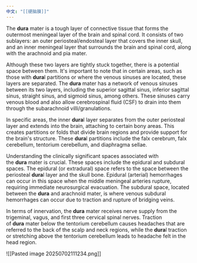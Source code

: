 ```yaml
---
中文: "[[硬脑膜]]"
---
```

The **dura** mater is a tough layer of connective tissue that forms the outermost meningeal layer of the brain and spinal cord. It consists of two sublayers: an outer periosteal/endosteal layer that covers the inner skull, and an inner meningeal layer that surrounds the brain and spinal cord, along with the arachnoid and pia mater.

Although these two layers are tightly stuck together, there is a potential space between them. It's important to note that in certain areas, such as those with **dura**l partitions or where the venous sinuses are located, these layers are separated. The **dura** mater has a network of venous sinuses between its two layers, including the superior sagittal sinus, inferior sagittal sinus, straight sinus, and sigmoid sinus, among others. These sinuses carry venous blood and also allow cerebrospinal fluid (CSF) to drain into them through the subarachnoid villi/granulations.

In specific areas, the inner **dura**l layer separates from the outer periosteal layer and extends into the brain, attaching to certain bony areas. This creates partitions or folds that divide brain regions and provide support for the brain's structure. These **dura**l partitions include the falx cerebrum, falx cerebellum, tentorium cerebellum, and diaphragma sellae.

Understanding the clinically significant spaces associated with the **dura** mater is crucial. These spaces include the epidural and subdural spaces. The epidural (or extradural) space refers to the space between the periosteal **dura**l layer and the skull bone. Epidural (arterial) hemorrhages can occur in this space when the middle meningeal arteries rupture, requiring immediate neurosurgical evacuation. The subdural space, located between the **dura** and arachnoid mater, is where venous subdural hemorrhages can occur due to traction and rupture of bridging veins.

In terms of innervation, the **dura** mater receives nerve supply from the trigeminal, vagus, and first three cervical spinal nerves. Traction of **dura** mater below the tentorium cerebellum causes headaches that are referred to the back of the scalp and neck regions, while the **dura**l traction or stretching above the tentorium cerebellum leads to headache felt in the head region.

![[Pasted image 20250702111234.png]]
